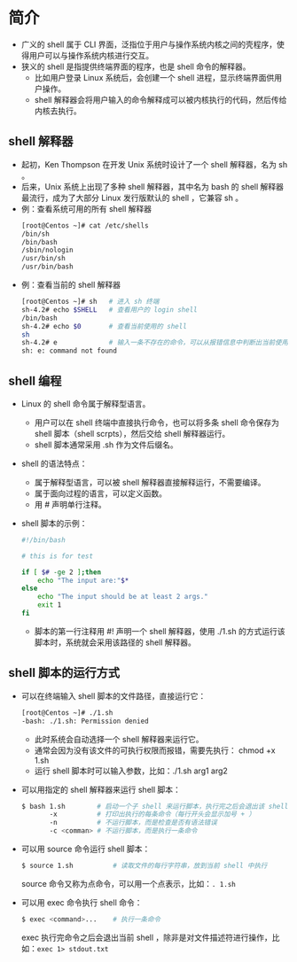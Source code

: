 # 简介

- 广义的 shell 属于 CLI 界面，泛指位于用户与操作系统内核之间的壳程序，使得用户可以与操作系统内核进行交互。
- 狭义的 shell 是指提供终端界面的程序，也是 shell 命令的解释器。
  - 比如用户登录 Linux 系统后，会创建一个 shell 进程，显示终端界面供用户操作。
  - shell 解释器会将用户输入的命令解释成可以被内核执行的代码，然后传给内核去执行。

## shell 解释器

- 起初，Ken Thompson 在开发 Unix 系统时设计了一个 shell 解释器，名为 sh 。
- 后来，Unix 系统上出现了多种 shell 解释器，其中名为 bash 的 shell 解释器最流行，成为了大部分 Linux 发行版默认的 shell ，它兼容 sh 。
- 例：查看系统可用的所有 shell 解释器
    ```sh
    [root@Centos ~]# cat /etc/shells
    /bin/sh
    /bin/bash
    /sbin/nologin
    /usr/bin/sh
    /usr/bin/bash
    ```
- 例：查看当前的 shell 解释器
    ```sh
    [root@Centos ~]# sh   # 进入 sh 终端
    sh-4.2# echo $SHELL   # 查看用户的 login shell
    /bin/bash
    sh-4.2# echo $0       # 查看当前使用的 shell
    sh
    sh-4.2# e             # 输入一条不存在的命令，可以从报错信息中判断出当前使用的 shell
    sh: e: command not found
    ```

## shell 编程

- Linux 的 shell 命令属于解释型语言。
  - 用户可以在 shell 终端中直接执行命令，也可以将多条 shell 命令保存为 shell 脚本（shell scrpts），然后交给 shell 解释器运行。
  - shell 脚本通常采用 .sh 作为文件后缀名。
- shell 的语法特点：
  - 属于解释型语言，可以被 shell 解释器直接解释运行，不需要编译。
  - 属于面向过程的语言，可以定义函数。
  - 用 # 声明单行注释。

- shell 脚本的示例：
  ```sh
  #!/bin/bash
  
  # this is for test
  
  if [ $# -ge 2 ];then
      echo "The input are:"$*
  else
      echo "The input should be at least 2 args."
      exit 1
  fi
  ```
  - 脚本的第一行注释用 #! 声明一个 shell 解释器，使用 ./1.sh 的方式运行该脚本时，系统就会采用该路径的 shell 解释器。

## shell 脚本的运行方式

- 可以在终端输入 shell 脚本的文件路径，直接运行它：
    ```sh
    [root@Centos ~]# ./1.sh 
    -bash: ./1.sh: Permission denied
    ```
  - 此时系统会自动选择一个 shell 解释器来运行它。
  - 通常会因为没有该文件的可执行权限而报错，需要先执行： chmod +x 1.sh
  - 运行 shell 脚本时可以输入参数，比如：./1.sh arg1 arg2

- 可以用指定的 shell 解释器来运行 shell 脚本：
    ```sh
    $ bash 1.sh        # 启动一个子 shell 来运行脚本，执行完之后会退出该 shell
           -x          # 打印出执行的每条命令（每行开头会显示加号 + ）
           -n          # 不运行脚本，而是检查是否有语法错误
           -c <comman> # 不运行脚本，而是执行一条命令
    ```

- 可以用 source 命令运行 shell 脚本：
    ```sh
    $ source 1.sh          # 读取文件的每行字符串，放到当前 shell 中执行
    ```
    source 命令又称为点命令，可以用一个点表示，比如：`. 1.sh`

- 可以用 exec 命令执行 shell 命令：
    ```sh
    $ exec <command>...    # 执行一条命令
    ```
    exec 执行完命令之后会退出当前 shell ，除非是对文件描述符进行操作，比如：`exec 1> stdout.txt`
